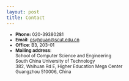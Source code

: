 ```yaml
---
layout: post
title: Contact
---
```

<ul>
<small>
<li><strong>Phone:</strong> 020-39380281</li>
<li><strong>Email</strong>: <a href="csyhquan@scut.edu.cn">csyhquan@scut.edu.cn</a></li>
<li><strong>Office</strong>: B3, 203-01</li>
<li><strong>Mailing address</strong>:<br />
School of Computer Science and Engineering<br />
South China University of Technology<br />
382, Waihuan Rd E, Higher Education Mega Center<br />
Guangzhou 510006, China<div class="agm_google_maps" id="map-aacd55a8b8b7c452062649be5010e750"></div><script type="text/javascript">_agmMaps.push({selector: "#map-aacd55a8b8b7c452062649be5010e750", data: {"markers":[{"title":"10 Lower Kent Ridge Rd, Singapore 119076","body":"","icon":"https:\/\/blog.nus.edu.sg\/matjh\/wp-content\/plugins\/wpmu_dev_maps_plugin\/\/img\/system\/marker.png","position":["1.2977612","103.7805644"]}],"defaults":{"height":300,"width":300,"map_type":"ROADMAP","image_size":"small","image_limit":10,"map_alignment":"left","zoom":1,"units":"METRIC","map_api_key":"AIzaSyCZ9FZ0uKHIyalLPba2j-ddU9WerOrGGTE","snapping":0,"directions_snapping":1},"post_ids":[],"id":"4","title":"Math, NUS","height":"250","width":"450","zoom":"17","map_type":"ROADMAP","map_alignment":"left","show_map":1,"show_posts":0,"show_markers":0,"show_images":0,"image_size":null,"image_limit":0,"street_view":"0","street_view_pos":"0","street_view_pov":"0"}});</script></li>
</small>
</ul>